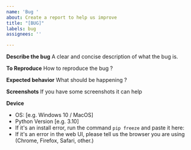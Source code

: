 ```yaml
---
name: 'Bug '
about: Create a report to help us improve
title: "[BUG]"
labels: bug
assignees: ''

---
```


**Describe the bug**
A clear and concise description of what the bug is.

**To Reproduce**
How to reproduce the bug ? 

**Expected behavior**
What should be happening ? 

**Screenshots**
If you have some screenshots it can help

**Device**
 - OS: [e.g. Windows 10 / MacOS]
 - Python Version [e.g. 3.10]
- If it's an install error, run the command `pip freeze` and paste it here:
- If it's an error in the web UI, please tell us the browser you are using (Chrome, Firefox, Safari, other.)
